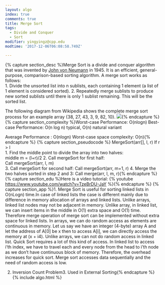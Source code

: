 ```yaml
---
layout: algo
index: true
comments: true
title: Merge Sort
tags:
  - Divide and Conquer
  - Sort
modifier: yingyingz@cpp.edu
modtime: '2017-12-06T06:08:58.749Z'

---
```

{% capture section_desc %}Merge Sort is a divide and conquer algorithm that was invented by [John von Neumann](https://en.wikipedia.org/wiki/John_von_Neumann) in 1945. It is an efficient, general-purpose, comparison-based sorting algorithm. A merge sort works as follows:		
  	1. Divide the unsorted list into n sublists, each containing 1 element (a list of 1 element is considered sorted).
		2. Repeatedly merge sublists to produce new sorted sublists until there is only 1 sublist remaining. This will be the sorted list.
		
The following diagram from Wikipedia shows the complete merge sort process for an example array {38, 27, 43, 3, 9, 82, 10}. ![](http://www.geeksforgeeks.org/wp-content/uploads/Merge-Sort-Tutorial.png){% endcapture %}
{% capture section_complexity %}Worst-case Performance:        O(nlogn) Best-case Performance:          O(n log n) typical,
																						     O(n) natural variant
																								 
Average Performance :            O(nlogn)			Worst-case space complexity: O(n){% endcapture %}
{% capture section_pseudocode %}	MergeSort(arr[], l,  r)
	If r > l     
	1. Find the middle point to divide the array into two halves:  
             middle m = (l+r)/2
	 2. Call mergeSort for first half:   
             Call mergeSort(arr, l, m)						 
	3. Call mergeSort for second half:
             Call mergeSort(arr, m+1, r)
	4. Merge the two halves sorted in step 2 and 3:
             Call merge(arr, l, m, r){% endcapture %}
{% capture section_edu %}Here is a video tutorial:
{% youtube https://www.youtube.com/watch?v=TzeBrDU-JaY %}{% endcapture %}
{% capture section_app %}1.  Merge Sort is useful for sorting linked lists in O(nLogn) time.In case of linked lists the case is different mainly due to difference in memory allocation of arrays and linked lists. Unlike arrays, linked list nodes may not be adjacent in memory. Unlike array, in linked list, we can insert items in the middle in O(1) extra space and O(1) time. Therefore merge operation of merge sort can be implemented without extra space for linked lists.		In arrays, we can do random access as elements are continuous in memory. Let us say we have an integer (4-byte) array A and let the address of A[0]  be x then to access A[i], we can directly access the memory at (x + i4). Unlike arrays, we can not do random access in linked list. Quick Sort requires a lot of this kind of access. In linked list to access i’th index, we have to travel each and every node from the head to i’th node as we don’t have continuous block of memory. Therefore, the overhead increases for quick sort. Merge sort accesses data sequentially and the need of random access is low.
		
2.  Inversion Count Problem3.  Used in External Sorting{% endcapture %}
{% include algo.html %}